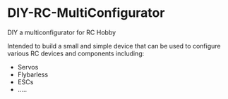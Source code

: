 # DIY-RC-MultiConfigurator
DIY a multiconfigurator for RC Hobby

Intended to build a small and simple device that can be used to configure various RC devices and components including:
* Servos
* Flybarless
* ESCs
* .....



